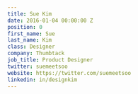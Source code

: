 ```yaml
---
title: Sue Kim
date: 2016-01-04 00:00:00 Z
position: 0
first_name: Sue
last_name: Kim
class: Designer
company: Thumbtack
job_title: Product Designer
twitter: suemeetsoo
website: https://twitter.com/suemeetsoo
linkedin: in/designkim
---
```

